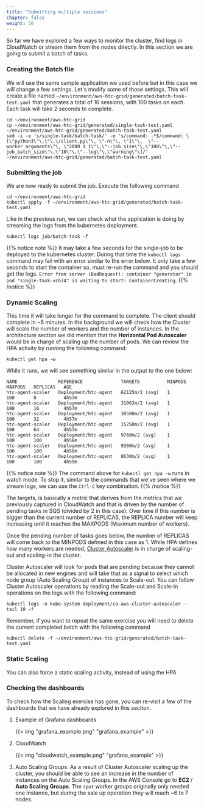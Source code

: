 ```yaml
---
title: "Submitting multiple sessions"
chapter: false
weight: 30
---
```


So far we have explored a few ways to monitor the cluster, find logs in CloudWatch or stream them from the nodes directly. In this section we are going to submit a batch of tasks. 


### Creating the Batch file

We will use the same sample application we used before but in this case we will change a few settings. Let's modify some of those settings. This will create a file named `~/environment/aws-htc-grid/generated/batch-task-test.yaml` that generates a total of 10 sessions, with 100 tasks on each. Each task will take 2 seconds to complete.

```
cd ~/environment/aws-htc-grid
cp ~/environment/aws-htc-grid/generated/single-task-test.yaml ~/environment/aws-htc-grid/generated/batch-task-test.yaml
sed -i -e 's/single-task/batch-task/' -e 's/command: .*$/command: \[\"python3\"\,\"\.\/client.py\"\, \"-n\"\, \"1\"\,  \"--worker_arguments\"\, \"2000 1 1\"\,\"--job_size\"\,\"100\"\,\"--job_batch_size\"\,\"10\"\,\"--log\"\,\"warning\"\]/' ~/environment/aws-htc-grid/generated/batch-task-test.yaml
```


### Submitting the job

We are now ready to submit the job. Execute the following command 

```
cd ~/environment/aws-htc-grid
kubectl apply -f ~/environment/aws-htc-grid/generated/batch-task-test.yaml
```

Like in the previous run, we can check what the application is doing by streaming the logs from the kubernetes deployment.

```
kubectl logs job/batch-task -f 
```

{{% notice note %}}
It may take a few seconds for the single-job to be deployed to the kubernetes cluster. During that time the `kubectl logs` command may fail with an error similar to the error below. It only take a few seconds to start the container so, must re-run the command and you should get the logs. `Error from server (BadRequest): container "generator" in pod "single-task-vch74" is waiting to start: ContainerCreating`. 
{{% /notice %}}

### Dynamic Scaling 

This time it will take longer for the command to complete. The client should complete in ~5 minutes. In the background we will check how the Cluster will scale the number of workers and the number of instances. In the architecture section we did mention that the **Horizontal Pod Autoscaler** would be in charge of scaling up the number of pods. We can review the HPA activity by running the following command:

```
kubectl get hpa -w
```

While it runs, we will see something similar in the output to the one below:

```text
NAME               REFERENCE              TARGETS          MINPODS   MAXPODS   REPLICAS   AGE
htc-agent-scaler   Deployment/htc-agent   62125m/2 (avg)   1         100       8          4h57m
htc-agent-scaler   Deployment/htc-agent   31063m/2 (avg)   1         100       16         4h57m
htc-agent-scaler   Deployment/htc-agent   30500m/2 (avg)   1         100       32         4h57m
htc-agent-scaler   Deployment/htc-agent   15250m/2 (avg)   1         100       64         4h57m
htc-agent-scaler   Deployment/htc-agent   9760m/2 (avg)    1         100       100        4h58m
htc-agent-scaler   Deployment/htc-agent   9360m/2 (avg)    1         100       100        4h58m
htc-agent-scaler   Deployment/htc-agent   8630m/2 (avg)    1         100       100        4h59m
```

{{% notice note %}}
The command above for `kubectl get hpa -w` runs in watch mode. To stop it, similar to the commands that we've seen where we stream logs, we can use the `Ctrl-C` key combination.
{{% /notice %}}


The targets, is basically a metric that derives from the metrics that we previously captured in CloudWatch and that is driven by the number of pending tasks in SQS (divided by 2 in this case). Over time if this number is bigger than the current number of REPLICAS, the REPLICA number will keep increasing until it reaches the MAXPODS (Maximum number of workers).

Once the pending number of tasks goes below, the number of REPLICAS will come back to the MINPODS defined in this case as 1. While HPA defines how many workers are needed, [Cluster Autoscaler](https://github.com/kubernetes/autoscaler/tree/master/cluster-autoscaler) is in charge of scaling-out and scaling-in the cluster.

Cluster Autoscaler will look for pods that are pending because they cannot be allocated in new engines and will take that as a signal to select which node group (Auto Scaling Group) of instances to Scale-out. You can follow Cluster Autoscaler operations by reading the Scale-out and Scale-in operations on the logs with the following command:

```
kubectl logs -n kube-system deployment/ca-aws-cluster-autoscaler --tail 10 -f
```

Remember, if you want to repeat the same exercise you will need to delete the current completed batch with the following command 

```
kubectl delete -f ~/environment/aws-htc-grid/generated/batch-task-test.yaml  
```

### Static Scaling

You can also force a static scaling activity, instead of using the HPA


### Checking the dashboards

To check how the Scaling exercise has gone, you can re-visit a few of the dashboards that we have already explored in this section.

1. Example of Grafana dashboards

    {{< img "grafana_example.png" "grafana_example" >}}

1. CloudWatch

    {{< img "cloudwatch_example.png" "grafana_example" >}}

1. Auto Scaling Groups:  As a result of Cluster Autoscaler scaling up the cluster, you should be able to see an increase in the number of instances on the Auto Scaling Groups.  In the AWS Console go to **EC2** / **Auto Scaling Groups**. The `spot` worker groups originally only needed one instance, but during the sale up operation they will reach ~6 to 7 nodes.











